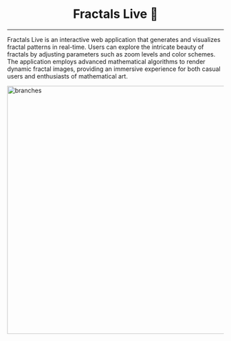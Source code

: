 # <h1 align="center">Fractals Live 🎨</h1>

---

Fractals Live is an interactive web application that generates and visualizes fractal patterns in real-time. Users can explore the intricate beauty of fractals by adjusting parameters such as zoom levels and color schemes. The application employs advanced mathematical algorithms to render dynamic fractal images, providing an immersive experience for both casual users and enthusiasts of mathematical art.

<img width="1024" height="576" alt="branches" src="https://github.com/user-attachments/assets/87478d04-f531-4762-82be-aa14cc0e892c" />
